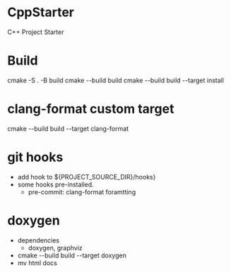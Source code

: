 # CppStarter
C++ Project Starter

# Build
cmake -S . -B build
cmake --build build
cmake --build build --target install

# clang-format custom target
cmake --build build --target clang-format

# git hooks
- add hook to ${PROJECT_SOURCE_DIR}/hooks}
- some hooks pre-installed.
  - pre-commit: clang-format foramtting

# doxygen
- dependencies
	- doxygen, graphviz
- cmake --build build --target doxygen
- mv html docs

